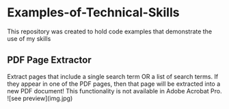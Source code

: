 # Examples-of-Technical-Skills
This repository was created to hold code examples that demonstrate the use of my skills


<h2>PDF Page Extractor</h2>
Extract pages that include a single search term OR a list of search terms.  If they appear in one of the PDF pages, then that page will be extracted into a new PDF document!  This functionality is not available in Adobe Acrobat Pro.
<br>
![see preview](img.jpg)
